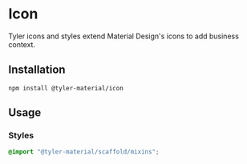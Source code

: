 # Icon
Tyler icons and styles extend Material Design's icons to add business context.

## Installation

```
npm install @tyler-material/icon
```

## Usage

### Styles

```scss
@import "@tyler-material/scaffold/mixins";
```

